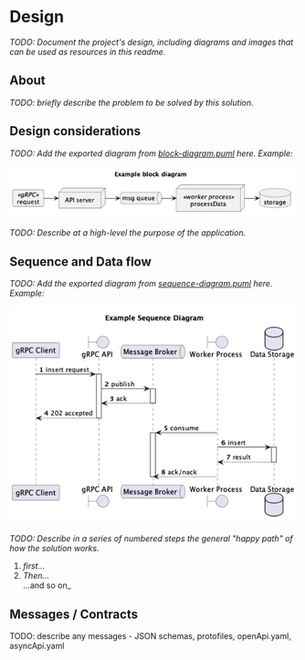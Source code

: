 # Design

_TODO: Document the project's design, including diagrams and images that can be used as resources in this readme._

## About

_TODO: briefly describe the problem to be solved by this solution._

## Design considerations

_TODO: Add the exported diagram from [block-diagram.puml](./block-diagram.puml) here. Example:_

![](./block-diagram.png)

_TODO: Describe at a high-level the purpose of the application._

## Sequence and Data flow

_TODO: Add the exported diagram from [sequence-diagram.puml](./sequence-diagram.puml) here. Example:_

![](./sequence-diagram.png)

_TODO: Describe in a series of numbered steps the general "happy path" of how the solution works._

1. _first..._
2. _Then..._  
...and so on_

## Messages / Contracts

TODO: describe any messages - JSON schemas, protofiles, openApi.yaml, asyncApi.yaml
